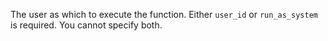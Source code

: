 The user as which to execute the function. Either `user_id` or
`run_as_system` is required. You cannot specify both.
